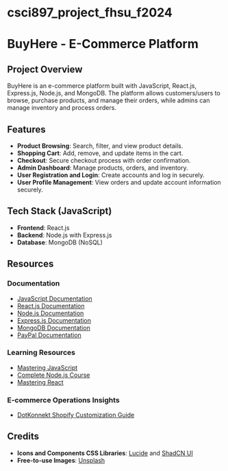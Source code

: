 # csci897_project_fhsu_f2024

# BuyHere - E-Commerce Platform

## Project Overview

BuyHere is an e-commerce platform built with JavaScript, React.js, Express.js, Node.js, and MongoDB. The platform allows customers/users to browse, purchase products, and manage their orders, while admins can manage inventory and process orders.

## Features

- **Product Browsing**: Search, filter, and view product details.
- **Shopping Cart**: Add, remove, and update items in the cart.
- **Checkout**: Secure checkout process with order confirmation.
- **Admin Dashboard**: Manage products, orders, and inventory.
- **User Registration and Login**: Create accounts and log in securely.
- **User Profile Management**: View orders and update account information securely.

## Tech Stack (JavaScript)

- **Frontend**: React.js
- **Backend**: Node.js with Express.js
- **Database**: MongoDB (NoSQL)

## Resources

### Documentation

- [JavaScript Documentation](https://developer.mozilla.org/en-US/docs/Web/JavaScript)
- [React.js Documentation](https://reactjs.org/docs/getting-started.html)
- [Node.js Documentation](https://nodejs.org/en/docs/)
- [Express.js Documentation](https://expressjs.com/)
- [MongoDB Documentation](https://docs.mongodb.com/)
- [PayPal Documentation](https://developer.paypal.com/docs/api/overview/)

### Learning Resources

- [Mastering JavaScript](https://codewithmosh.com/p/ultimate-javascript-series)
- [Complete Node.js Course](https://codewithmosh.com/p/the-complete-node-js-course)
- [Mastering React](https://codewithmosh.com/p/mastering-react)

### E-commerce Operations Insights

- [DotKonnekt Shopify Customization Guide](https://www.dotkonnekt.com/blogs/convert-instantly/shopify-checkouts-unleashing-the-power-of-customization?utm_source=sangria&utm_medium=sangria_blogs&utm_campaign=sangria_organic)

## Credits

- **Icons and Components CSS Libraries**: [Lucide](https://lucide.dev/) and [ShadCN UI](https://ui.shadcn.com/)
- **Free-to-use Images**: [Unsplash](https://unsplash.com/)

